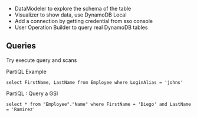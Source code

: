 * DataModeler to explore the schema of the table
* Visualizer to show data, use DynamoDB Local
* Add a connection by getting credential from sso console
* User Operation Builder to query real DynamoDB tables


## Queries

Try execute query and scans

PartiQL Example

```
select FirstName, LastName from Employee where LoginAlias = 'johns'
```

PartiQL : Query a GSI

```
select * from "Employee"."Name" where FirstName = 'Diego' and LastName = 'Ramirez'
```